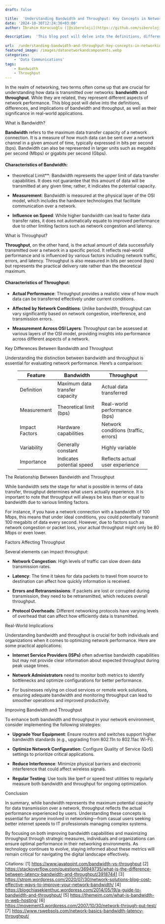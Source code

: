 ```yaml
---
draft: false

title:  'Understanding Bandwidth and Throughput: Key Concepts in Networking'
date: '2024-10-30T12:24:36+03:00'
author: İbrahim Korucuoğlu ([@siberoloji](https://github.com/siberoloji))

description:  'This blog post will delve into the definitions, differences, and implications of bandwidth and throughput, as well as their significance in real-world applications.' 
 
url:  /understanding-bandwidth-and-throughput-key-concepts-in-networking/
featured_image: /images/datanetworkandcomponents.webp
categories:
    - 'Data Communications'
tags:
    - Bandwidth
    - Throughput
---
```



In the realm of networking, two terms often come up that are crucial for understanding how data is transmitted over networks: **bandwidth** and **throughput**. While they are related, they represent different aspects of network performance. This blog post will delve into the definitions, differences, and implications of bandwidth and throughput, as well as their significance in real-world applications.



What is Bandwidth?



**Bandwidth** refers to the maximum data transfer capacity of a network connection. It is a measure of how much data can be sent over a network channel in a given amount of time, typically expressed in bits per second (bps). Bandwidth can also be represented in larger units such as megabits per second (Mbps) or gigabits per second (Gbps).


#### Characteristics of Bandwidth:


* theoretical Limit**: Bandwidth represents the upper limit of data transfer capabilities. It does not guarantee that this amount of data will be transmitted at any given time; rather, it indicates the potential capacity.

* **Measurement**: Bandwidth is measured at the physical layer of the OSI model, which includes the hardware technologies that facilitate communication over a network.

* **Influence on Speed**: While higher bandwidth can lead to faster data transfer rates, it does not automatically equate to improved performance due to other limiting factors such as network congestion and latency.




What is Throughput?



**Throughput**, on the other hand, is the actual amount of data successfully transmitted over a network in a specific period. It reflects real-world performance and is influenced by various factors including network traffic, errors, and latency. Throughput is also measured in bits per second (bps) but represents the practical delivery rate rather than the theoretical maximum.


#### Characteristics of Throughput:


* **Actual Performance**: Throughput provides a realistic view of how much data can be transferred effectively under current conditions.

* **Affected by Network Conditions**: Unlike bandwidth, throughput can vary significantly based on network congestion, interference, and transmission errors.

* **Measurement Across OSI Layers**: Throughput can be assessed at various layers of the OSI model, providing insights into performance across different aspects of a network.




Key Differences Between Bandwidth and Throughput



Understanding the distinction between bandwidth and throughput is essential for evaluating network performance. Here’s a comparison:


<!-- wp:table -->
<figure class="wp-block-table"><table class="has-fixed-layout"><thead><tr><th>Feature</th><th>Bandwidth</th><th>Throughput</th></tr></thead><tbody><tr><td>Definition</td><td>Maximum data transfer capacity</td><td>Actual data transferred</td></tr><tr><td>Measurement</td><td>Theoretical limit (bps)</td><td>Real-world performance (bps)</td></tr><tr><td>Impact Factors</td><td>Hardware capabilities</td><td>Network conditions (traffic, errors)</td></tr><tr><td>Variability</td><td>Generally constant</td><td>Highly variable</td></tr><tr><td>Importance</td><td>Indicates potential speed</td><td>Reflects actual user experience</td></tr></tbody></table></figure>
<!-- /wp:table -->


The Relationship Between Bandwidth and Throughput



While bandwidth sets the stage for what is possible in terms of data transfer, throughput determines what users actually experience. It is important to note that throughput will always be less than or equal to bandwidth due to various limiting factors.



For instance, if you have a network connection with a bandwidth of 100 Mbps, this means that under ideal conditions, you could potentially transmit 100 megabits of data every second. However, due to factors such as network congestion or packet loss, your actual throughput might only be 80 Mbps or even lower.



Factors Affecting Throughput



Several elements can impact throughput:


* **Network Congestion**: High levels of traffic can slow down data transmission rates.

* **Latency**: The time it takes for data packets to travel from source to destination can affect how quickly information is received.

* **Errors and Retransmissions**: If packets are lost or corrupted during transmission, they need to be retransmitted, which reduces overall throughput.

* **Protocol Overheads**: Different networking protocols have varying levels of overhead that can affect how efficiently data is transmitted.




Real-World Implications



Understanding bandwidth and throughput is crucial for both individuals and organizations when it comes to optimizing network performance. Here are some practical applications:


* **Internet Service Providers (ISPs)** often advertise bandwidth capabilities but may not provide clear information about expected throughput during peak usage times.

* **Network Administrators** need to monitor both metrics to identify bottlenecks and optimize configurations for better performance.

* For businesses relying on cloud services or remote work solutions, ensuring adequate bandwidth and monitoring throughput can lead to smoother operations and improved productivity.




Improving Bandwidth and Throughput



To enhance both bandwidth and throughput in your network environment, consider implementing the following strategies:


* **Upgrade Your Equipment**: Ensure routers and switches support higher bandwidth standards (e.g., upgrading from 802.11n to 802.11ac Wi-Fi).

* **Optimize Network Configuration**: Configure Quality of Service (QoS) settings to prioritize critical applications.

* **Reduce Interference**: Minimize physical barriers and electronic interference that could affect wireless signals.

* **Regular Testing**: Use tools like Iperf or speed test utilities to regularly measure both bandwidth and throughput for ongoing optimization.




Conclusion



In summary, while bandwidth represents the maximum potential capacity for data transmission over a network, throughput reflects the actual performance experienced by users. Understanding these concepts is essential for anyone involved in networking—from casual users seeking better internet speeds to IT professionals managing complex systems.



By focusing on both improving bandwidth capabilities and maximizing throughput through strategic measures, individuals and organizations can ensure optimal performance in their networking environments. As technology continues to evolve, staying informed about these metrics will remain critical for navigating the digital landscape effectively.



Citations: [1] https://www.javatpoint.com/bandwidth-vs-throughput [2] https://stackoverflow.com/questions/36949735/what-is-the-difference-between-latency-bandwidth-and-throughput/39187441 [3] https://strom.wordpress.com/2020/07/30/network-solutions-blog-cost-effective-ways-to-improve-your-network-bandwidth/ [4] https://blogchiasekienthuc.wordpress.com/2014/05/19/a-guide-to-bandwidth-and-throughput/ [5] https://themeim.com/what-is-bandwidth-in-web-hosting/ [6] https://movement3.wordpress.com/2007/10/30/network-through-put-test/ [7] https://www.rswebsols.com/network-basics-bandwidth-latency-throughput/

